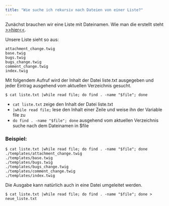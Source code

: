 ```yaml
---
title: "Wie suche ich rekursiv nach Dateien von einer Liste?"
---
```

Zunächst brauchen wir eine Liste mit Dateinamen. Wie man die erstellt steht [>>hier<<](#wie-erstelle-ich-eine-dateiliste).

Unsere Liste sieht so aus:

```shell
attachment_change.twig
base.twig
bugs.twig
bugs_change.twig
comment_change.twig
index.twig
```

Mit folgendem Aufruf wird der Inhalt der Datei liste.txt ausgegeben und jeder Eintrag ausgehend vom aktuellen Verzeichnis gesucht.

```shell
$ cat liste.txt |while read file; do find . -name "$file"; done
```

- `cat liste.txt` zeige den Inhalt der Datei liste.txt
- `|while read file;` lese den Inhalt einer Zeile und weise ihn der Variable file zu
- `do find . -name "$file"; done` ausgehend vom aktuellen Verzeichnis suche nach dem Dateinamen in $file

### Beispiel:

```shell
$ cat liste.txt |while read file; do find . -name "$file"; done
./templates/attachment_change.twig
./templates/base.twig
./templates/bugs.twig
./templates/bugs_change.twig
./templates/comment_change.twig
./templates/index.twig
```

Die Ausgabe kann natürlich auch in eine Datei umgeleitet werden.

```shell
$ cat liste.txt |while read file; do find . -name "$file"; done > neue_liste.txt
```